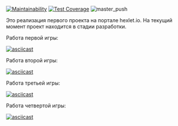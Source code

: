 [![Maintainability](https://api.codeclimate.com/v1/badges/0aaea5dcb249f9766368/maintainability)](https://codeclimate.com/github/vitalii88/php-project-lvl1/maintainability)
[![Test Coverage](https://api.codeclimate.com/v1/badges/0aaea5dcb249f9766368/test_coverage)](https://codeclimate.com/github/vitalii88/php-project-lvl1/test_coverage)
![master_push](https://github.com/vitalii88/php-project-lvl1/workflows/master_push/badge.svg)

Это реализация первого проекта на портале hexlet.io.
На текущий момент проект находится в стадии разработки.

Работа первой игры:

[![asciicast](https://asciinema.org/a/aSJXKjtc2ohzFtjik1GvAo9Ki.svg)](https://asciinema.org/a/aSJXKjtc2ohzFtjik1GvAo9Ki)

Работа второй игры:

[![asciicast](https://asciinema.org/a/htPQ90zs7Ko4UCUlnc1elgzax.svg)](https://asciinema.org/a/htPQ90zs7Ko4UCUlnc1elgzax)

Работа третьей игры:

[![asciicast](https://asciinema.org/a/QSac45tM06dvGDsFaHP17e2i5.svg)](https://asciinema.org/a/QSac45tM06dvGDsFaHP17e2i5)

Работа четвертой игры:

[![asciicast](https://asciinema.org/a/8Uw2Ym4t0kPzLMzcX9pyXoSh8.svg)](https://asciinema.org/a/8Uw2Ym4t0kPzLMzcX9pyXoSh8)